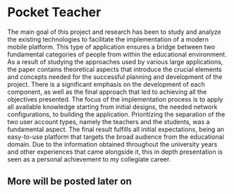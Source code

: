 # Pocket Teacher
The main goal of this project and research has been to study and analyze the existing technologies to facilitate the implementation of a modern mobile platform. This type of application ensures a bridge between two fundamental categories of people from within the educational environment. As a result of studying the approaches used by various large applications, the paper contains theoretical aspects that introduce the crucial elements and concepts needed for the successful planning and development of the project. There is a significant emphasis on the development of each component, as well as the final approach that led to achieving all the objectives presented. The focus of the implementation process is to apply all available knowledge starting from initial designs, the needed network configurations, to building the application. Prioritizing the separation of the two user account types, namely the teachers and the students, was a fundamental aspect. The final result fulfills all initial expectations, being an easy-to-use platform that targets the broad audience from the educational domain. Due to the information obtained throughout the university years and other experiences that came alongside it, this in depth presentation is seen as a personal achievement to my collegiate career.

## More will be posted later on
